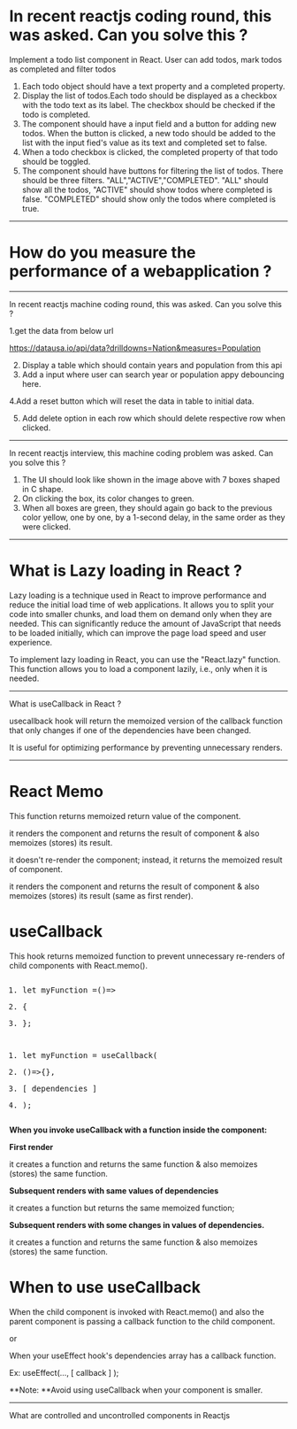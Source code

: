 # In recent reactjs coding round, this was asked. Can you solve this ?

Implement a todo list component in React. User can add todos, mark todos as completed and filter todos

1. Each todo object should have a text property and a completed property.
2. Display the list of todos.Each todo should be displayed as a checkbox with the todo text as its label. The checkbox should be checked if the todo is completed.
3. The component should have a input field and a button for adding new todos. When the button is clicked, a new todo should be added to the list with the input fied's value as its text and completed set to false.
4. When a todo checkbox is clicked, the completed property of that todo should be toggled.
5. The component should have buttons for filtering the list of todos. There should be three filters. "ALL","ACTIVE","COMPLETED". "ALL" should show all the todos, "ACTIVE" should show todos where completed is false. "COMPLETED" should show only the todos where completed is true.

---

# How do you measure the performance of a webapplication ?

---

In recent reactjs machine coding round, this was asked. Can you solve this ?

1.get the data from below url

https://datausa.io/api/data?drilldowns=Nation&measures=Population

2. Display a table which should contain years and population from this api
3. Add a input where user can search year or population appy debouncing here.

4.Add a reset button which will reset the data in table to initial data.

5. Add delete option in each row which should delete respective row when clicked.

---

In recent reactjs interview, this machine coding problem was asked. Can you solve this ?

1. The UI should look like shown in the image above with 7 boxes shaped in C shape.
2. On clicking the box, its color changes to green.
3. When all boxes are green, they should again go back to the previous color yellow, one by one, by a 1-second delay, in the same order as they were clicked.

---

# What is Lazy loading in React ?

Lazy loading is a technique used in React to improve performance and reduce the initial load time of web applications. It allows you to split your code into smaller chunks, and load them on demand only when they are needed. This can significantly reduce the amount of JavaScript that needs to be loaded initially, which can improve the page load speed and user experience.

To implement lazy loading in React, you can use the "React.lazy" function. This function allows you to load a component lazily, i.e., only when it is needed.

---

What is useCallback in React ?

usecallback hook will return the memoized version of the callback function that only changes if one of the dependencies have been changed.

It is useful for optimizing performance by preventing unnecessary renders.

---

# React Memo

This function returns memoized return value of the component.

it renders the component and returns the result of component & also memoizes (stores) its result.

it doesn't re-render the component; instead, it returns the memoized result of component.

it renders the component and returns the result of component & also memoizes (stores) its result (same as first render).

# useCallback


This hook returns memoized function to prevent unnecessary re-renders of child components with React.memo().

<pre class="prettyprint linenums prettyprinted" role="presentation"><ol class="linenums"><li class="L0"><p><span class="kwd">let</span><span class="pln"> myFunction </span><span class="pun">=</span><span class="pln"></span><span class="pun">(</span><span class="pln"></span><span class="pun">)</span><span class="pln"></span><span class="pun">=></span></p></li><li class="L1" data-node-id="20240815123823-86jl6sc"><p><span class="pun">{</span></p></li><li class="L2"><p><span class="pun">};</span></p></li></ol></pre>

<pre class="prettyprint linenums prettyprinted" role="presentation"><ol class="linenums"><li class="L0"><p><span class="kwd">let</span><span class="pln"> myFunction </span><span class="pun">=</span><span class="pln"> useCallback</span><span class="pun">(</span></p></li><li class="L1" data-node-id="20240815123823-8f9gz67"><p><span class="pun">(</span><span class="pln"></span><span class="pun">)</span><span class="pln"></span><span class="pun">=></span><span class="pln"></span><span class="pun">{</span><span class="pln"></span><span class="pun">},</span></p></li><li class="L2"><p><span class="pun">[</span><span class="pln"> dependencies </span><span class="pun">]</span></p></li><li class="L3" data-node-id="20240815123823-krd0l55"><p><span class="pun">);</span></p></li></ol></pre>


**When you invoke useCallback with a function inside the component:**

**First render**

it creates a function and returns the same function & also memoizes (stores) the same function.

**Subsequent renders with same values of dependencies**

it creates a function but returns the same memoized function;

**Subsequent renders with some changes in values of dependencies.**

it creates a function and returns the same function & also memoizes (stores) the same function.

# When to use useCallback

When the child component is invoked with React.memo() and also the parent component is passing a callback function to the child component.

or

When your useEffect hook's dependencies array has a callback function.

Ex: useEffect(…, [ callback ] );

**Note: **Avoid using useCallback when your component is smaller.

---

What are controlled and uncontrolled components in Reactjs
